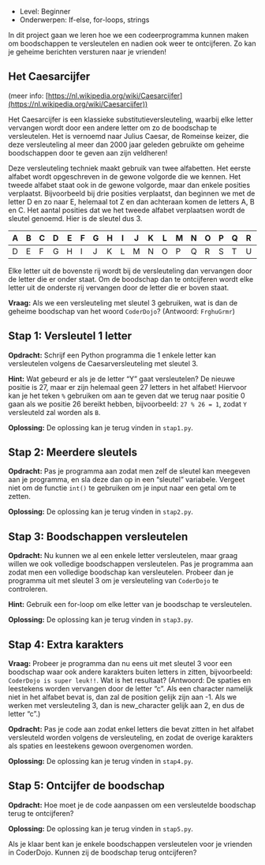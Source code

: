 * Level: Beginner
* Onderwerpen: If-else, for-loops, strings

In dit project gaan we leren hoe we een codeerprogramma kunnen maken om boodschappen te versleutelen en nadien ook weer te ontcijferen. Zo kan je geheime berichten versturen naar je vrienden!

## Het Caesarcijfer

(meer info: [https://nl.wikipedia.org/wiki/Caesarcijfer](https://nl.wikipedia.org/wiki/Caesarcijfer))

Het Caesarcijfer is een klassieke substitutieversleuteling, waarbij elke letter vervangen wordt door een andere letter om zo de boodschap te versleutelen. Het is vernoemd naar Julius Caesar, de Romeinse keizer, die deze versleuteling al meer dan 2000 jaar geleden gebruikte om geheime boodschappen door te geven aan zijn veldheren!

Deze versleuteling techniek maakt gebruik van twee alfabetten. Het eerste alfabet wordt opgeschreven in de gewone volgorde die we kennen. Het tweede alfabet staat ook in de gewone volgorde, maar dan enkele posities verplaatst. Bijvoorbeeld bij drie posities verplaatst, dan beginnen we met de letter D en zo naar E, helemaal tot Z en dan achteraan komen de letters A, B en C. Het aantal posities dat we het tweede alfabet verplaatsen wordt de sleutel genoemd. Hier is de sleutel dus 3.

| A | B | C | D | E | F | G | H | I | J | K | L | M | N | O | P | Q | R | S | T | U | V | W | X | Y | Z |
| --- | --- | --- | --- | --- | --- | --- | --- | --- | --- | --- | --- | --- | --- | --- | --- | --- | --- | --- | --- | --- | --- | --- | --- | --- | --- |
| D | E | F | G | H | I | J | K | L | M | N | O | P | Q | R | S | T | U | V | W | X | Y | Z | A | B | C |

Elke letter uit de bovenste rij wordt bij de versleuteling dan vervangen door de letter die er onder staat. Om de boodschap dan te ontcijferen wordt elke letter uit de onderste rij vervangen door de letter die er boven staat.

**Vraag:** Als we een versleuteling met sleutel 3 gebruiken, wat is dan de geheime boodschap van het woord `CoderDojo`? (Antwoord: `FrghuGrmr`)

## Stap 1: Versleutel 1 letter

**Opdracht:** Schrijf een Python programma die 1 enkele letter kan versleutelen volgens de Caesarversleuteling met sleutel 3. 

**Hint:** Wat gebeurd er als je de letter “Y” gaat versleutelen? De nieuwe positie is 27, maar er zijn helemaal geen 27 letters in het alfabet! Hiervoor kan je het teken `%` gebruiken om aan te geven dat we terug naar positie 0 gaan als we positie 26 bereikt hebben, bijvoorbeeld: `27 % 26 = 1`, zodat `Y` versleuteld zal worden als `B`.

**Oplossing:** De oplossing kan je terug vinden in `stap1.py`.

## Stap 2: Meerdere sleutels

**Opdracht:** Pas je programma aan zodat men zelf de sleutel kan meegeven aan je programma, en sla deze dan op in een “sleutel” variabele. Vergeet niet om de functie `int()` te gebruiken om je input naar een getal om te zetten.

**Oplossing:** De oplossing kan je terug vinden in `stap2.py`.

## Stap 3: Boodschappen versleutelen

**Opdracht:** Nu kunnen we al een enkele letter versleutelen, maar graag willen we ook volledige boodschappen versleutelen. Pas je programma aan zodat men een volledige boodschap kan versleutelen. Probeer dan je programma uit met sleutel 3 om je versleuteling van `CoderDojo` te controleren.

**Hint:** Gebruik een for-loop om elke letter van je boodschap te versleutelen.

**Oplossing:** De oplossing kan je terug vinden in `stap3.py`.

## Stap 4: Extra karakters

**Vraag:** Probeer je programma dan nu eens uit met sleutel 3 voor een boodschap waar ook andere karakters buiten letters in zitten, bijvoorbeeld: `CoderDojo is super leuk!!`. Wat is het resultaat? (Antwoord:  De spaties en leestekens worden vervangen door de letter “c”. Als een character namelijk niet in het alfabet bevat is, dan zal de position gelijk zijn aan -1. Als we werken met versleuteling 3, dan is new_character gelijk aan 2, en dus de letter “c”.)

**Opdracht:** Pas je code aan zodat enkel letters die bevat zitten in het alfabet versleuteld worden volgens de versleuteling, en zodat de overige karakters als spaties en leestekens gewoon overgenomen worden.

**Oplossing:** De oplossing kan je terug vinden in `stap4.py`.

## Stap 5: Ontcijfer de boodschap

**Opdracht:** Hoe moet je de code aanpassen om een versleutelde boodschap terug te ontcijferen?

**Oplossing:** De oplossing kan je terug vinden in `stap5.py`.

Als je klaar bent kan je enkele boodschappen versleutelen voor je vrienden in CoderDojo. Kunnen zij de boodschap terug ontcijferen?